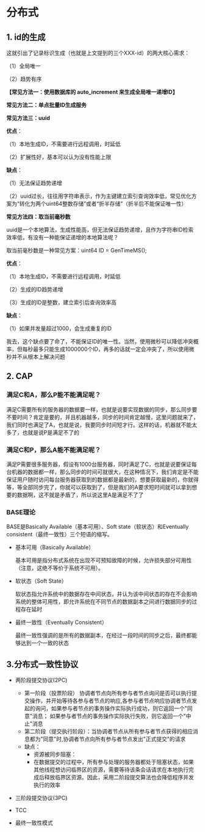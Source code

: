 # 分布式

## 1. id的生成

这就引出了记录标识生成（也就是上文提到的三个XXX-id）的两大核心需求：

（1）全局唯一

（2）趋势有序

**【常见方法一：使用数据库的 auto_increment 来生成全局唯一递增ID】**



**常见方法二：单点批量ID生成服务**



**常见方法三：uuid**

**优点**：

（1）本地生成ID，不需要进行远程调用，时延低

（2）扩展性好，基本可以认为没有性能上限

**缺点**：

（1）无法保证趋势递增

（2）uuid过长，往往用字符串表示，作为主键建立索引查询效率低，常见优化方案为“转化为两个uint64整数存储”或者“折半存储”（折半后不能保证唯一性）

**常见方法四：取当前毫秒数**

uuid是一个本地算法，生成性能高，但无法保证趋势递增，且作为字符串ID检索效率低，有没有一种能保证递增的本地算法呢？

取当前毫秒数是一种常见方案：uint64 ID = GenTimeMS();

**优点**：

（1）本地生成ID，不需要进行远程调用，时延低

（2）生成的ID趋势递增

（3）生成的ID是整数，建立索引后查询效率高

**缺点**：

（1）如果并发量超过1000，会生成重复的ID

我去，这个缺点要了命了，不能保证ID的唯一性。当然，使用微秒可以降低冲突概率，但每秒最多只能生成1000000个ID，再多的话就一定会冲突了，所以使用微秒并不从根本上解决问题

## 2. CAP

### 满足C和A，那么P能不能满足呢？

满足C需要所有的服务器的数据要一样，也就是说要实现数据的同步，那么同步要不要时间？肯定是要的，并且机器越多，同步的时间肯定越慢，这里问题就来了，我们同时也满足了A，也就是说，我要同步时间短才行。这样的话，机器就不能太多了，也就是说P是满足不了的

### 满足C和P，那么A能不能满足呢？

满足P需要很多服务器，假设有1000台服务器，同时满足了C，也就是说要保证每台机器的数据都一样，那么同步的时间可就很大，在这种情况下，我们肯定是不能保证用户随时访问每台服务器获取到的数据都是最新的，想要获取最新的，你就得等，等全部同步完了，你就可以获取到了，但是我们的A要求短时间就可以拿到想要的数据啊，这不就是矛盾了，所以说这里A是满足不了了

### BASE理论

BASE是Basically Available（基本可用）、Soft state（软状态）和Eventually consistent（最终一致性）三个短语的缩写。

- 基本可用（Basically Available）

  基本可用是指分布式系统在出现不可预知故障的时候，允许损失部分可用性（注意，这绝不等价于系统不可用）。

- 软状态（Soft State）

  软状态指允许系统中的数据存在中间状态，并认为该中间状态的存在不会影响系统的整体可用性，即允许系统在不同节点的数据副本之间进行数据同步的过程存在延时

- 最终一致性（Eventually Consistent）

  最终一致性强调的是所有的数据副本，在经过一段时间的同步之后，最终都能够达到一个一致的状态

## 3.分布式一致性协议

- 两阶段提交协议(2PC)

  - 第一阶段（投票阶段） 协调者节点向所有参与者节点询问是否可以执行提交操作，并开始等待各参与者节点的响应,各参与者节点响应协调者节点发起的询问，如果参与者节点的事务操作实际执行成功，则它返回一个"同意"消息；
    如果参与者节点的事务操作实际执行失败，则它返回一个"中止"消息
  - 第二阶段（提交执行阶段）：当协调者节点从所有参与者节点获得的相应消息都为"同意"时,协调者节点向所有参与者节点发出"正式提交"的请求
  - 缺点：
    - 资源被同步阻塞：
    - 在数据提交的过程中，所有参与处理的服务器都处于阻塞状态，如果其他线程想访问临界区的资源，需要等待该条会话请求在本地执行完成后释放临界区资源。因此，采用二阶段提交算法也会降低程序并发执行的效率

- 三阶段提交协议(3PC)

- TCC

- 最终一致性模式

  
